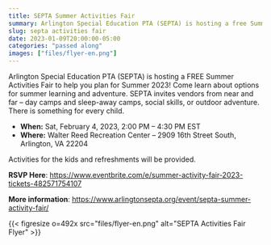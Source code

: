 ```yaml
--- 
title: SEPTA Summer Activities Fair
summary: Arlington Special Education PTA (SEPTA) is hosting a free Summer Activities Fair to help you plan for Summer 2023.
slug: septa activities fair
date: 2023-01-09T20:00:00-05:00
categories: "passed along"
images: ["files/flyer-en.png"]
---
```


Arlington Special Education PTA (SEPTA) is hosting a FREE Summer Activities Fair to help you plan for Summer 2023! Come learn about options for summer learning and adventure. SEPTA invites vendors from near and far – day camps and sleep-away camps, social skills, or outdoor adventure. There is something for every child.

- **When:** Sat, February 4, 2023, 2:00 PM – 4:30 PM EST
- **Where:** Walter Reed Recreation Center – 2909 16th Street South, Arlington, VA 22204

Activities for the kids and refreshments will be provided.

**RSVP Here**: https://www.eventbrite.com/e/summer-activity-fair-2023-tickets-482571754107

**More information**: https://www.arlingtonsepta.org/event/septa-summer-activity-fair/

{{< figresize o=492x src="files/flyer-en.png" alt="SEPTA Activities Fair Flyer" >}}